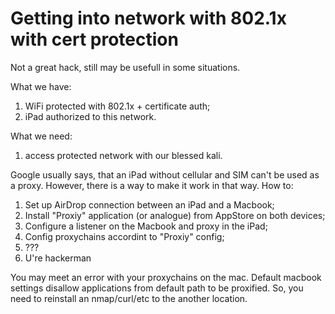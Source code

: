 # Getting into network with 802.1x with cert protection
Not a great hack, still may be usefull in some situations.  

What we have:  
1) WiFi protected with 802.1x + certificate auth;
2) iPad authorized to this network.

What we need:
1) access protected network with our blessed kali.

Google usually says, that an iPad without cellular and SIM can't be used as a proxy. However, there is a way to make it work in that way. How to:
1) Set up AirDrop connection between an iPad and a Macbook;
2) Install "Proxiy" application (or analogue) from AppStore on both devices;
3) Configure a listener on the Macbook and proxy in the iPad;
4) Config proxychains accordint to "Proxiy" config;
5) ???
6) U're hackerman

You may meet an error with your proxychains on the mac. Default macbook settings disallow applications from default path to be proxified. 
So, you need to reinstall an nmap/curl/etc to the another location. 
